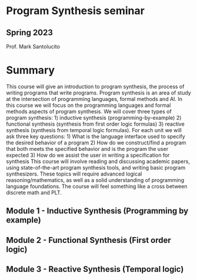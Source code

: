 # Program Synthesis seminar

## Spring 2023

Prof. Mark Santolucito

# Summary

This course will give an introduction to program synthesis, the process of writing programs that write programs. Program synthesis is an area of study at the intersection of programming languages, formal methods and AI. In this course we will focus on the programming languages and formal methods aspects of program synthesis. We will cover three types of program synthesis: 1) inductive synthesis (programming-by-example) 2) functional synthesis (synthesis from first order logic formulas) 3) reactive synthesis (synthesis from temporal logic formulas). For each unit we will ask three key questions: 1) What is the language interface used to specify the desired behavior of a program 2) How do we construct/find a program that both meets the specified behavior and is the program the user expected 3) How do we assist the user in writing a specification for synthesis This course will involve reading and discussing academic papers, using state-of-the-art program synthesis tools, and writing basic program synthesizers. These topics will require advanced logical reasoning/mathematics, as well as a solid understanding of programming language foundations. The course will feel something like a cross between discrete math and PLT.

## Module 1 - Inductive Synthesis (Programming by example)

## Module 2 - Functional Synthesis (First order logic)

## Module 3 - Reactive Synthesis (Temporal logic)
